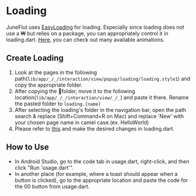 # Loading

JuneFlut uses [EasyLoading](https://pub.dev/packages/flutter\_easyloading) for loading. Especially since loading does not use a ₩ but relies on a package, you can appropriately control it in loading.dart. [Here](https://github.com/jogboms/flutter\_spinkit#-showcase), you can check out many available animations.

## Create Loading

1. Look at the pages in the following path(`lib/app/_/_/interaction/view/popup/loading/loading.style1`) and copy the appropriate folder.&#x20;
2. After copying the folder, move it to the following location(`lib/app/_/_/interaction/view/_/_`) and paste it there. Rename the pasted folder to `loading.[name]`
3. After selecting the loading's folder in the navigation bar, open the path search & replace (Shift+Command+R on Mac) and replace 'New' with your chosen page name in camel case.(ex. HelloWorld)
4. Please refer to [this](https://pub.dev/packages/flutter\_easyloading) and make the desired changes in loading.dart.



## How to Use

* In Android Studio, go to the code tab in usage.dart, right-click, and then click "Run 'usage.dart'".
* In another place (for example, where a toast should appear when a button is clicked), go to the appropriate location and paste the code for the 00 button from usage.dart.

